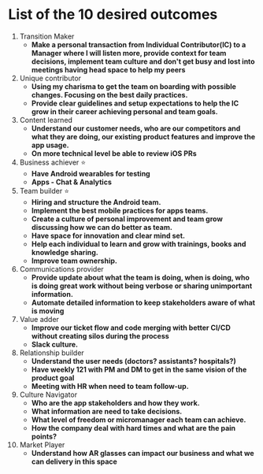 # List of the 10 desired outcomes

1. Transition Maker 
   - **Make a personal transaction from Individual Contributor(IC) to a Manager where I will listen more, provide context for team decisions, implement team culture and don't get busy and lost into meetings having head space to help my peers**
2. Unique contributor 
   - **Using my charisma to get the team on boarding with possible changes. Focusing on the best daily practices.**
   - **Provide clear guidelines and setup expectations to help the IC grow in their career achieving personal and team goals.**
3. Content learned 
   - **Understand our customer needs, who are our competitors and what they are doing, our existing product features and improve the app usage.**
   - **On more technical level be able to review iOS PRs**
4. Business achiever ⭐
   - **Have Android wearables for testing**
   - **Apps - Chat & Analytics**
5. Team builder ⭐
   - **Hiring and structure the Android team.**
   - **Implement the best mobile practices for apps teams.**
   - **Create a culture of personal improvement and team grow discussing how we can do better as team.**
   - **Have space for innovation and clear mind set.**
   - **Help each individual to learn and grow with trainings, books and knowledge sharing.**
   - **Improve team ownership.**
6. Communications provider 
   - **Provide update about what the team is doing, when is doing, who is doing great work without being verbose or sharing unimportant information.**
   - **Automate detailed information to keep stakeholders aware of what is moving**
7. Value adder 
   - **Improve our ticket flow and code merging with better CI/CD without creating silos during the process**
   - **Slack culture.**
8. Relationship builder 
   - **Understand the user needs (doctors? assistants? hospitals?)**
   - **Have weekly 121 with PM and DM to get in the same vision of the product goal**
   - **Meeting with HR when need to team follow-up.**
9. Culture Navigator 
   - **Who are the app stakeholders and how they work.**
   - **What information are need to take decisions.**
   - **What level of freedom or micromanager each team can achieve.**
   - **How the company deal with hard times and what are the pain points?**
10. Market Player
    - **Understand how AR glasses can impact our business and what we can delivery in this space**